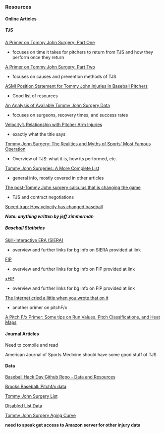 ### Resources

#### Online Articles

##### TJS

[A Primer on Tommy John Surgery: Part One](http://www.hardballtimes.com/a-primer-on-tommy-john-surgery-part-one/)

* focuses on time it takes for pitchers to return from TJS and how they perform once they return

[A Primer on Tommy John Surgery: Part Two](http://www.hardballtimes.com/a-primer-on-tommy-john-surgery-part-two/)

* focuses on causes and prevention methods of TJS

[ASMI Position Statement for Tommy John Injuries in Baseball Pitchers](http://www.asmi.org/research.php?page=research&section=TJpositionstatement)

* Good list of resources

[An Analysis of Available Tommy John Surgery Data](http://www.hardballtimes.com/an-analysis-of-available-tommy-john-surgery-data/)

* focuses on surgeons, recovery times, and success rates

[Velocity’s Relationship with Pitcher Arm Injuries](http://www.hardballtimes.com/velocitys-relationship-with-pitcher-arm-injuries/)

* exactly what the title says

[Tommy John Surgery: The Realities and Myths of Sports' Most Famous Operation](http://bleacherreport.com/articles/1675444-tommy-john-surgery-the-realities-and-myths-of-sports-most-famous-operation)

* Overview of TJS: what it is, how its performed, etc.

[Tommy John Surgeries: A More Complete List](http://www.beyondtheboxscore.com/2012/11/4/3587834/MLB-tommy-john-surgeries-a-more-complete-list)

* general info, mostly covered in other articles

[The post-Tommy John surgery calculus that is changing the game](http://www.si.com/mlb/2015/04/21/tommy-john-surgery-jordan-zimmermann-matt-harvey)

* TJS and contract negotiations

[Speed trap: How velocity has changed baseball](http://m.mlb.com/news/article/170046614/increase-in-hard-throwers-is-changing-mlb)


**_Note: anything written by jeff zimmerman_**

##### Baseball Statistics

[Skill-Interactive ERA (SIERA)](http://www.fangraphs.com/library/pitching/siera/)

* overview and further links for bg info on SIERA provided at link

[FIP](http://www.fangraphs.com/library/pitching/fip/)

* overview and further links for bg info on FIP provided at link

[xFIP](http://www.fangraphs.com/library/pitching/xfip/)

* overview and further links for bg info on FIP provided at link

[The Internet cried a little when you wrote that on it](http://www.hardballtimes.com/the-internet-cried-a-little-when-you-wrote-that-on-it/)

* another primer on pitchF/x

[A Pitch F/x Primer: Some tips on Run Values, Pitch Classifications, and Heat Maps](http://www.beyondtheboxscore.com/2011/3/31/2068855/pitch-fx-primer)


#### Journal Articles

Need to compile and read

American Journal of Sports Medicine should have some good stuff of TJS

#### Data
[Baseball Hack Day Github Repo - Data and Resources](https://github.com/baseballhackday/data-and-resources/wiki/Resources-and-ideas)

[Brooks Baseball: Pitchf/x data](http://www.brooksbaseball.net/)

[Tommy John Surgery List](https://docs.google.com/spreadsheets/d/1gQujXQQGOVNaiuwSN680Hq-FDVsCwvN-3AazykOBON0/edit#gid=0)

[Disabled List Data](http://www.baseballheatmaps.com/disabled-list-data/)

[Tommy John Surgery Aging Curve](http://www.baseballheatmaps.com/tommy-john-aging-curve/)

**need to speak get access to Amazon server for other injury data**